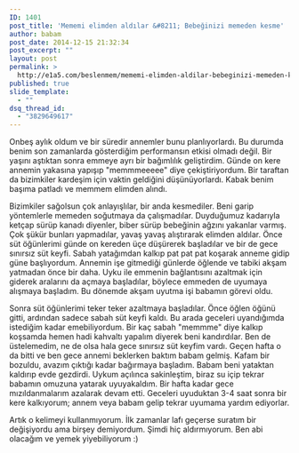 ```yaml
---
ID: 1401
post_title: 'Mememi elimden aldılar &#8211; Bebeğinizi memeden kesme'
author: babam
post_date: 2014-12-15 21:32:34
post_excerpt: ""
layout: post
permalink: >
  http://e1a5.com/beslenmem/mememi-elimden-aldilar-bebeginizi-memeden-kesme/
published: true
slide_template:
  - ""
dsq_thread_id:
  - "3829649617"
---
```

Onbeş aylık oldum ve bir süredir annemler bunu planlıyorlardı. Bu durumda benim son zamanlarda gösterdiğim performansın etkisi olmadı değil. Bir yaşını aştıktan sonra emmeye ayrı bir bağımlılık geliştirdim. Günde on kere annemin yakasına yapışıp "memmmeeeee" diye çekiştiriyordum. Bir taraftan da bizimkiler kardeşim için vaktin geldiğini düşünüyorlardı. Kabak benim başıma patladı ve memmem elimden alındı.

Bizimkiler sağolsun çok anlayışlılar, bir anda kesmediler. Beni garip yöntemlerle memeden soğutmaya da çalışmadılar. Duyduğumuz kadarıyla ketçap sürüp kanadı diyenler, biber sürüp bebeğinin ağzını yakanlar varmış. Çok şükür bunları yapmadılar, yavaş yavaş alıştırarak elimden aldılar. Önce süt öğünlerimi günde on kereden üçe düşürerek başladılar ve bir de gece sınırsız süt keyfi. Sabah yatağımdan kalkıp pat pat pat koşarak anneme gidip güne başlıyordum. Annemin işe gitmediği günlerde öğlende ve tabiki akşam yatmadan önce bir daha. Uyku ile emmenin bağlantısını azaltmak için giderek aralarını da açmaya başladılar, böylece emmeden de uyumaya alışmaya başladım. Bu dönemde akşam uyutma işi babamın görevi oldu.

Sonra süt öğünlerimi teker teker azaltmaya başladılar. Önce öğlen öğünü gitti, ardından sadece sabah süt keyfi kaldı. Bu arada geceleri uyandığımda istediğim kadar emebiliyordum. Bir kaç sabah "memmme" diye kalkıp koşsamda hemen hadi kahvaltı yapalım diyerek beni kandırdılar. Ben de üstelemedim, ne de olsa hala gece sınırsız süt keyfim vardı. Geçen hafta o da bitti ve ben gece annemi beklerken baktım babam gelmiş. Kafam bir bozuldu, avazım çıktığı kadar bağırmaya başladım. Babam beni yataktan kaldırıp evde gezdirdi. Uykum açılınca sakinleştim, biraz su içip tekrar babamın omuzuna yatarak uyuyakaldım. Bir hafta kadar gece mızıldanmalarım azalarak devam etti. Geceleri uyuduktan 3-4 saat sonra bir kere kalkıyorum; annem veya babam gelip tekrar uyumama yardım ediyorlar.

Artık o kelimeyi kullanmıyorum. İlk zamanlar lafı geçerse suratım bir değişiyordu ama birşey demiyordum. Şimdi hiç aldırmıyorum. Ben abi olacağım ve yemek yiyebiliyorum :)

&nbsp;

&nbsp;

&nbsp;

&nbsp;

&nbsp;

&nbsp;
